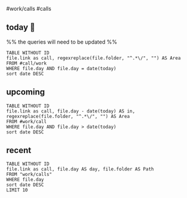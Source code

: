 #work/calls
#calls

## today 📆
%% the queries will need to be updated %%

```dataview
TABLE WITHOUT ID
file.link as call, regexreplace(file.folder, "^.*\/", "") AS Area
FROM #call/work
WHERE file.day AND file.day = date(today)
sort date DESC
```
	
## upcoming

```dataview
TABLE WITHOUT ID
file.link as call, file.day - date(today) AS in, regexreplace(file.folder, "^.*\/", "") AS Area
FROM #work/call
WHERE file.day AND file.day > date(today)
sort date DESC
```

## recent

```dataview
TABLE WITHOUT ID
file.link as call, file.day AS day, file.folder AS Path
FROM "work/calls"
WHERE file.day
sort date DESC
LIMIT 10
```

